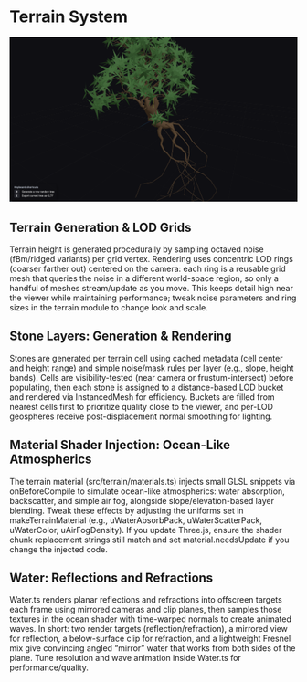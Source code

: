 # Terrain System

![Screenshot](screenshot.png)

## Terrain Generation & LOD Grids

Terrain height is generated procedurally by sampling octaved noise (fBm/ridged variants) per grid vertex. Rendering uses concentric LOD rings (coarser farther out) centered on the camera: each ring is a reusable grid mesh that queries the noise in a different world-space region, so only a handful of meshes stream/update as you move. This keeps detail high near the viewer while maintaining performance; tweak noise parameters and ring sizes in the terrain module to change look and scale.

## Stone Layers: Generation & Rendering

Stones are generated per terrain cell using cached metadata (cell center and height range) and simple noise/mask rules per layer (e.g., slope, height bands). Cells are visibility-tested (near camera or frustum-intersect) before populating, then each stone is assigned to a distance-based LOD bucket and rendered via InstancedMesh for efficiency. Buckets are filled from nearest cells first to prioritize quality close to the viewer, and per-LOD geospheres receive post-displacement normal smoothing for lighting.

## Material Shader Injection: Ocean-Like Atmospherics

The terrain material (src/terrain/materials.ts) injects small GLSL snippets via onBeforeCompile to simulate ocean-like atmospherics: water absorption, backscatter, and simple air fog, alongside slope/elevation-based layer blending. Tweak these effects by adjusting the uniforms set in makeTerrainMaterial (e.g., uWaterAbsorbPack, uWaterScatterPack, uWaterColor, uAirFogDensity). If you update Three.js, ensure the shader chunk replacement strings still match and set material.needsUpdate if you change the injected code.

## Water: Reflections and Refractions

Water.ts renders planar reflections and refractions into offscreen targets each frame using mirrored cameras and clip planes, then samples those textures in the ocean shader with time-warped normals to create animated waves. In short: two render targets (reflection/refraction), a mirrored view for reflection, a below-surface clip for refraction, and a lightweight Fresnel mix give convincing angled “mirror” water that works from both sides of the plane. Tune resolution and wave animation inside Water.ts for performance/quality.
